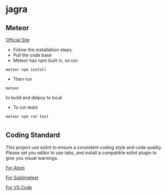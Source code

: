 # jagra
## Meteor ##
[Official Site](https://www.meteor.com/)

 - Follow the installatiion steps.
 - Pull the code base
 - Meteor has npm built in, so run
 ```
 meteor npm install
 ```
 - Then run
 ```
 meteor
 ```
 to build and delpoy to local
 - To run tests
 ```
 meteor npm run test
 ```
 #
 ## Coding Standard ##
 This project use eslint to ensure a consistent coding style and code quality.
 Please set you editor to use tabs, and install a compatible eslint plugin to give you visual warnings.

 [For Atom](https://atom.io/packages/linter-eslint)

 [For Sublimetext](https://packagecontrol.io/packages/ESLint)
 
 [For VS Code](https://marketplace.visualstudio.com/items?itemName=dbaeumer.vscode-eslint)